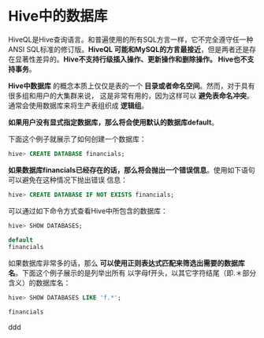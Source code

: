 Hive中的数据库
=================================================================================
HiveQL是Hive查询语言。和普遍使用的所有SQL方言一样，它不完全遵守任一种ANSI SQL标准的修订版。**HiveQL
可能和MySQL的方言最接近**，但是两者还是存在显著性差异的。**Hive不支持行级插入操作、更新操作和删除操作。
Hive也不支持事务**。

**Hive中数据库** 的概念本质上仅仅是表的一个 **目录或者命名空间**。然而，对于具有很多组和用户的大集群来说，
这是非常有用的，因为这样可以 **避免表命名冲突**。通常会使用数据库来将生产表组织成 **逻辑组**。

**如果用户没有显式指定数据库，那么将会使用默认的数据库default**。

下面这个例子就展示了如何创建一个数据库：
```sql
hive> CREATE DATABASE financials;
```
**如果数据库financials已经存在的话，那么将会抛出一个错误信息**。使用如下语句可以避免在这种情况下抛出错误
信息：
```sql
hive> CREATE DATABASE IF NOT EXISTS financials;
```

可以通过如下命令方式查看Hive中所包含的数据库：
```sql
hive> SHOW DATABASES;

default
financials
```

如果数据库非常多的话，那么 **可以使用正则表达式匹配来筛选出需要的数据库名**。下面这个例子展示的是列举出所有
以字母f开头，以其它字符结尾（即.＊部分含义）的数据库名：
```sql
hive> SHOW DATABASES LIKE 'f.*';

financials
```










































ddd
